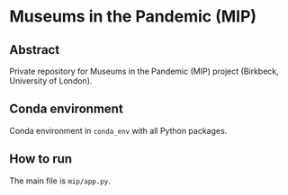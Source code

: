 # Museums in the Pandemic (MIP)

## Abstract

Private repository for Museums in the Pandemic (MIP) project (Birkbeck, University of London).

## Conda environment

Conda environment in `conda_env` with all Python packages.

## How to run

The main file is `mip/app.py`.

